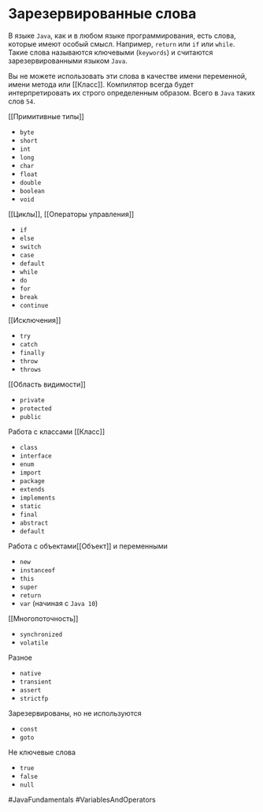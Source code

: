 # Зарезервированные слова
В языке `Java`, как и в любом языке программирования, есть слова, которые имеют особый смысл. Например, `return` или `if` или `while`. Такие слова называются ключевыми (`keywords`) и считаются зарезервированными языком `Java`.

Вы не можете использовать эти слова в качестве имени переменной, имени метода или [[Класс]]. Компилятор всегда будет интерпретировать их строго определенным образом. Всего в `Java` таких слов `54`.

[[Примитивные типы]]
-   `byte`
-   `short`
-   `int`
-   `long`
-   `char`
-   `float`
-   `double`
-   `boolean`
-   `void`

[[Циклы]], [[Операторы управления]]
-   `if`
-   `else`
-   `switch`
-   `case`
-   `default`
-   `while`
-   `do`
-   `for`
-   `break`
-   `continue`

[[Исключения]]
-   `try`
-   `catch`
-   `finally`
-   `throw`
-   `throws`

[[Область видимости]]
-   `private`
-   `protected`
-   `public`

Работа с классами [[Класс]]
-   `class`
-   `interface`
-   `enum`
-   `import`
-   `package`
-   `extends`
-   `implements`
-   `static`
-   `final`
-   `abstract`
-   `default`

Работа с объектами[[Объект]] и переменными
-   `new`
-   `instanceof`
-   `this`
-   `super`
-   `return`
-   `var` (начиная с `Java 10`)

[[Многопоточность]]
-   `synchronized`
-   `volatile`

Разное
-   `native`
-   `transient`
-   `assert`
-   `strictfp`

Зарезервированы, но не используются
-   `const`
-   `goto`

Не ключевые слова
-   `true`
-   `false`
-   `null`

#JavaFundamentals 
#VariablesAndOperators 